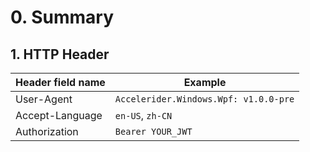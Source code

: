 # 0. Summary

## 1. HTTP Header 

| Header field name | Example                               |
| ----------------- | ------------------------------------- |
| User-Agent        | `Accelerider.Windows.Wpf: v1.0.0-pre` |
| Accept-Language   | `en-US`, `zh-CN`                      |
| Authorization     | `Bearer YOUR_JWT`                     |
